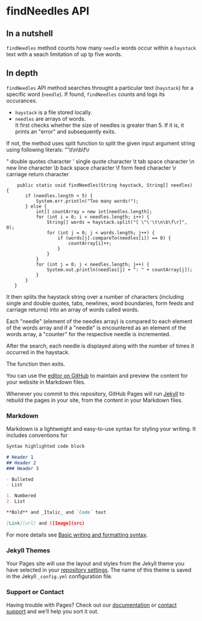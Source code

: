 # findNeedles API

## In a nutshell

`findNeedles` method counts how many `needle` words occur within a `haystack` text with a seach limitation of up tp five words.

## In depth

`findNeedles` API method searches throught a particular text (`haystack`) for a specific word (`needle`). If found, `findNeedles` counts and logs its occurances. <br>
* `haystack` is a file stored locally.
* `needles` are arrays of words.<br>
It first checks whether the size of needles is greater than 5. If it is, it prints an "error" and subsequently exits.

If not, the method uses split function to split the given input argument string using following literals: \"\'\t\n\b\f\r

\" double quotes character
\' single quote character
\t tab space character
\n new line character
\b back space character
\f form feed character
\r carriage return character

```shell
    public static void findNeedles(String haystack, String[] needles) {
       if (needles.length > 5) {
           System.err.println("Too many words!");
       } else {
           int[] countArray = new int[needles.length];
           for (int i = 0; i < needles.length; i++) {
               String[] words = haystack.split("[ \"\'\t\n\b\f\r]", 0);
               for (int j = 0; j < words.length; j++) {
                   if (words[j].compareTo(needles[i]) == 0) {
                       countArray[i]++;
                   }
               }
           }
           for (int j = 0; j < needles.length; j++) {
               System.out.println(needles[j] + ": " + countArray[j]);
           }
       }
   }
```

It then splits the haystack string over a number of characters (including single and double quotes, tabs, newlines, word boundaries, form feeds and carriage returns) into an array of words called words.

Each "needle" (element of the needles array) is compared to each element of the words array and if a "needle" is encountered as an element of the words array, a "counter" for the respective needle is incremented.

After the search, each needle is displayed along with the number of times it occurred in the haystack.

The function then exits.

You can use the [editor on GitHub](https://github.com/dorota-alina/findNeedles-API-reference/edit/gh-pages/index.md) to maintain and preview the content for your website in Markdown files.

Whenever you commit to this repository, GitHub Pages will run [Jekyll](https://jekyllrb.com/) to rebuild the pages in your site, from the content in your Markdown files.

### Markdown

Markdown is a lightweight and easy-to-use syntax for styling your writing. It includes conventions for

```markdown
Syntax highlighted code block

# Header 1
## Header 2
### Header 3

- Bulleted
- List

1. Numbered
2. List

**Bold** and _Italic_ and `Code` text

[Link](url) and ![Image](src)
```

For more details see [Basic writing and formatting syntax](https://docs.github.com/en/github/writing-on-github/getting-started-with-writing-and-formatting-on-github/basic-writing-and-formatting-syntax).

### Jekyll Themes

Your Pages site will use the layout and styles from the Jekyll theme you have selected in your [repository settings](https://github.com/dorota-alina/findNeedles-API-reference/settings/pages). The name of this theme is saved in the Jekyll `_config.yml` configuration file.

### Support or Contact

Having trouble with Pages? Check out our [documentation](https://docs.github.com/categories/github-pages-basics/) or [contact support](https://support.github.com/contact) and we’ll help you sort it out.
